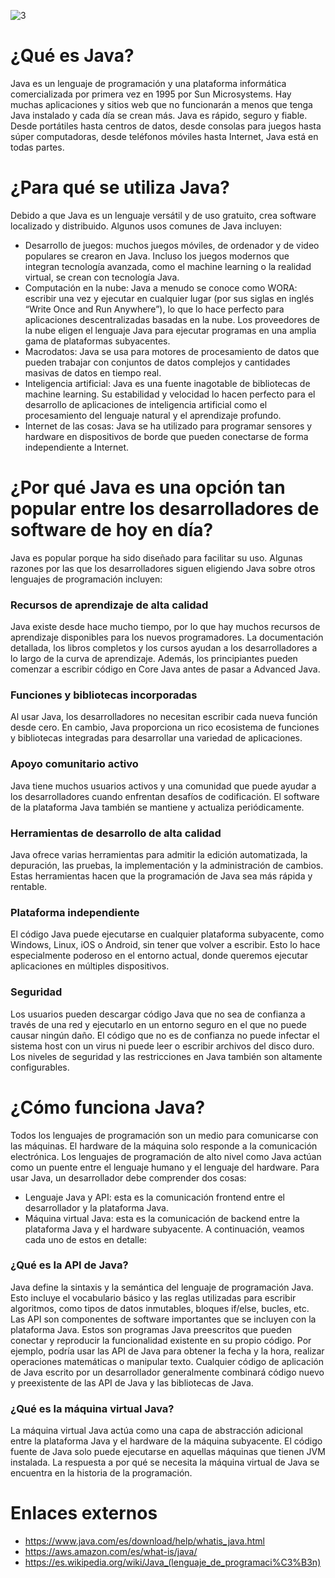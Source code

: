 ![3](https://user-images.githubusercontent.com/75398496/207724942-63144136-1e1f-45c7-83bd-e588e19cf692.png)


# ¿Qué es Java?
Java es un lenguaje de programación y una plataforma informática comercializada por primera vez en 1995 por Sun Microsystems. Hay muchas aplicaciones y sitios web que no funcionarán a menos que tenga Java instalado y cada día se crean más. Java es rápido, seguro y fiable. Desde portátiles hasta centros de datos, desde consolas para juegos hasta súper computadoras, desde teléfonos móviles hasta Internet, Java está en todas partes.

# ¿Para qué se utiliza Java?
Debido a que Java es un lenguaje versátil y de uso gratuito, crea software localizado y distribuido. Algunos usos comunes de Java incluyen: 

- Desarrollo de juegos: muchos juegos móviles, de ordenador y de video populares se crearon en Java. Incluso los juegos modernos que integran tecnología avanzada, como el machine learning o la realidad virtual, se crean con tecnología Java.
- Computación en la nube: Java a menudo se conoce como WORA: escribir una vez y ejecutar en cualquier lugar (por sus siglas en inglés “Write Once and Run Anywhere”), lo que lo hace perfecto para aplicaciones descentralizadas basadas en la nube. Los proveedores de la nube eligen el lenguaje Java para ejecutar programas en una amplia gama de plataformas subyacentes.
- Macrodatos: Java se usa para motores de procesamiento de datos que pueden trabajar con conjuntos de datos complejos y cantidades masivas de datos en tiempo real.
- Inteligencia artificial: Java es una fuente inagotable de bibliotecas de machine learning. Su estabilidad y velocidad lo hacen perfecto para el desarrollo de aplicaciones de inteligencia artificial como el procesamiento del lenguaje natural y el aprendizaje profundo.
- Internet de las cosas: Java se ha utilizado para programar sensores y hardware en dispositivos de borde que pueden conectarse de forma independiente a Internet.

# ¿Por qué Java es una opción tan popular entre los desarrolladores de software de hoy en día?
Java es popular porque ha sido diseñado para facilitar su uso. Algunas razones por las que los desarrolladores siguen eligiendo Java sobre otros lenguajes de programación incluyen:

### Recursos de aprendizaje de alta calidad
Java existe desde hace mucho tiempo, por lo que hay muchos recursos de aprendizaje disponibles para los nuevos programadores. La documentación detallada, los libros completos y los cursos ayudan a los desarrolladores a lo largo de la curva de aprendizaje. Además, los principiantes pueden comenzar a escribir código en Core Java antes de pasar a Advanced Java.

### Funciones y bibliotecas incorporadas
Al usar Java, los desarrolladores no necesitan escribir cada nueva función desde cero. En cambio, Java proporciona un rico ecosistema de funciones y bibliotecas integradas para desarrollar una variedad de aplicaciones.

### Apoyo comunitario activo
Java tiene muchos usuarios activos y una comunidad que puede ayudar a los desarrolladores cuando enfrentan desafíos de codificación. El software de la plataforma Java también se mantiene y actualiza periódicamente.

### Herramientas de desarrollo de alta calidad
Java ofrece varias herramientas para admitir la edición automatizada, la depuración, las pruebas, la implementación y la administración de cambios. Estas herramientas hacen que la programación de Java sea más rápida y rentable.

### Plataforma independiente
El código Java puede ejecutarse en cualquier plataforma subyacente, como Windows, Linux, iOS o Android, sin tener que volver a escribir. Esto lo hace especialmente poderoso en el entorno actual, donde queremos ejecutar aplicaciones en múltiples dispositivos.

### Seguridad
Los usuarios pueden descargar código Java que no sea de confianza a través de una red y ejecutarlo en un entorno seguro en el que no puede causar ningún daño. El código que no es de confianza no puede infectar el sistema host con un virus ni puede leer o escribir archivos del disco duro. Los niveles de seguridad y las restricciones en Java también son altamente configurables.

# ¿Cómo funciona Java?
Todos los lenguajes de programación son un medio para comunicarse con las máquinas. El hardware de la máquina solo responde a la comunicación electrónica. Los lenguajes de programación de alto nivel como Java actúan como un puente entre el lenguaje humano y el lenguaje del hardware. Para usar Java, un desarrollador debe comprender dos cosas:
- Lenguaje Java y API: esta es la comunicación frontend entre el desarrollador y la plataforma Java.
- Máquina virtual Java: esta es la comunicación de backend entre la plataforma Java y el hardware subyacente. A continuación, veamos cada uno de estos en detalle:

### ¿Qué es la API de Java?
Java define la sintaxis y la semántica del lenguaje de programación Java. Esto incluye el vocabulario básico y las reglas utilizadas para escribir algoritmos, como tipos de datos inmutables, bloques if/else, bucles, etc. Las API son componentes de software importantes que se incluyen con la plataforma Java. Estos son programas Java preescritos que pueden conectar y reproducir la funcionalidad existente en su propio código. Por ejemplo, podría usar las API de Java para obtener la fecha y la hora, realizar operaciones matemáticas o manipular texto. Cualquier código de aplicación de Java escrito por un desarrollador generalmente combinará código nuevo y preexistente de las API de Java y las bibliotecas de Java.

### ¿Qué es la máquina virtual Java?
La máquina virtual Java actúa como una capa de abstracción adicional entre la plataforma Java y el hardware de la máquina subyacente. El código fuente de Java solo puede ejecutarse en aquellas máquinas que tienen JVM instalada. La respuesta a por qué se necesita la máquina virtual de Java se encuentra en la historia de la programación.

# Enlaces externos
- https://www.java.com/es/download/help/whatis_java.html
- https://aws.amazon.com/es/what-is/java/
- https://es.wikipedia.org/wiki/Java_(lenguaje_de_programaci%C3%B3n)
